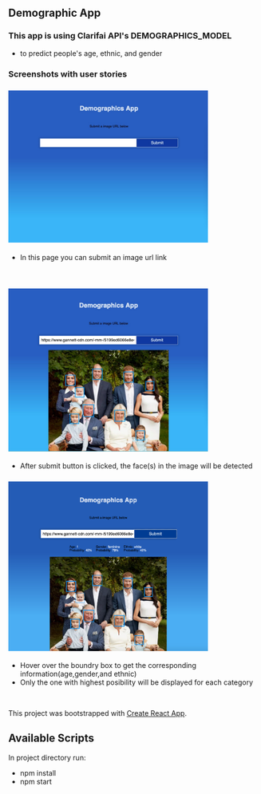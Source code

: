 ## Demographic App
### This app is using Clarifai API's DEMOGRAPHICS_MODEL
  - to predict people's age, ethnic, and gender 
  
### Screenshots with user stories
### <img src="src/screenshots/dmgr1.jpg"  width=400> 
- In this page you can submit an image url link
</br>


### <img src="src/screenshots/dmgr2.jpg" width=400>
- After submit button is clicked, the face(s) in the image will be detected 


### <img src="src/screenshots/dmgr.png" width=400>
- Hover over the boundry box to get the corresponding information(age,gender,and ethnic)
- Only the one with highest posibility will be displayed for each category
</br>


  
This project was bootstrapped with [Create React App](https://github.com/facebook/create-react-app).

## Available Scripts
In project directory run:
- npm install
- npm start

